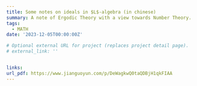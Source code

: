 ```yaml
---
title: Some notes on ideals in $L$-algebra (in chinese)
summary: A note of Ergodic Theory with a view towards Number Theory.
tags:
  - MATH
date: '2023-12-05T00:00:00Z'

# Optional external URL for project (replaces project detail page).
# external_link: ''


links:
url_pdf: https://www.jianguoyun.com/p/DeWagkwQ0taQDBjH1qkFIAA
---
```

